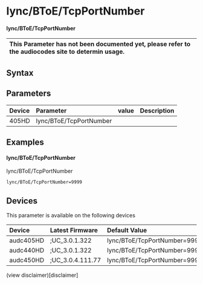 ﻿---
description: lync/BToE/TcpPortNumber
search: false
---

# lync/BToE/TcpPortNumber

#### lync/BToE/TcpPortNumber


| This Parameter has not been documented yet, please refer to the audiocodes site to determin usage.  | 
| :--- |

## Syntax

## Parameters
|Device|Parameter|value|Description|
|:---|:---|:---|:---|
| 405HD | lync/BToE/TcpPortNumber |  |  |

## Examples
#### lync/BToE/TcpPortNumber

lync/BToE/TcpPortNumber

```
lync/BToE/TcpPortNumber=9999
```

## Devices
This parameter is available on the following devices

| Device | Latest Firmware | Default Value |
|:---|:---|:---|
| audc405HD | ;UC_3.0.1.322 | lync/BToE/TcpPortNumber=9999 
| audc440HD | ;UC_3.0.1.322 | lync/BToE/TcpPortNumber=9999 
| audc450HD | ;UC_3.0.4.111.77 | lync/BToE/TcpPortNumber=9999 

(view disclaimer)[disclaimer]
